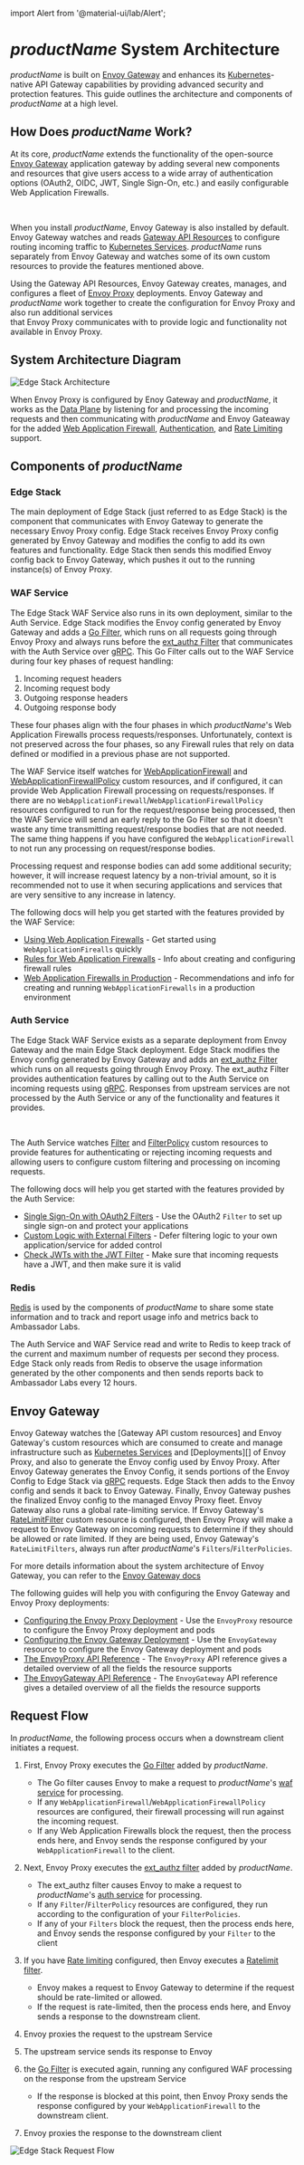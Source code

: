 import Alert from '@material-ui/lab/Alert';

# $productName$ System Architecture

$productName$ is built on [Envoy Gateway][] and enhances its [Kubernetes][]-native API Gateway capabilities
by providing advanced security and protection features. This guide outlines the architecture and components
of $productName$ at a high level.

## How Does $productName$ Work?

At its core, $productName$ extends the functionality of the open-source [Envoy Gateway][] application gateway by
adding several new components and resources that give users access to a wide array of authentication
options (OAuth2, OIDC, JWT, Single Sign-On, etc.) and easily configurable Web Application Firewalls.

<br/>

When you install $productName$, Envoy Gateway is also installed by default. Envoy Gateway watches
and reads [Gateway API Resources][] to configure routing incoming traffic to [Kubernetes Services][]. $productName$
runs separately from Envoy Gateway and watches some of its own custom resources to provide the features mentioned above.

Using the Gateway API Resources, Envoy Gateway creates, manages, and configures a fleet of [Envoy Proxy][] deployments.
Envoy Gateway and $productName$ work together to create the configuration for Envoy Proxy and also run additional services \
that Envoy Proxy communicates with to provide logic and functionality not available in Envoy Proxy.

## System Architecture Diagram

<div class="docs-diagram-wrapper">

![Edge Stack Architecture](/../../images/documentation/EdgeStack4Architecture.inline.svg)

</div>

When Envoy Proxy is configured by Enoy Gateway and $productName$, it works as the [Data Plane][] by
listening for and processing the incoming requests and then communicating with $productName$ and Envoy Gateaway for
the added [Web Application Firewall][], [Authentication][], and [Rate Limiting][] support.

## Components of $productName$

### Edge Stack

The main deployment of Edge Stack (just referred to as Edge Stack) is the component
that communicates with Envoy Gateway to generate the necessary Envoy Proxy config. Edge Stack receives Envoy Proxy config
generated by Envoy Gateway and modifies the config to add its own features and functionality. Edge Stack then
sends this modified Envoy config back to Envoy Gateway, which pushes it out to the running instance(s) of Envoy Proxy.

### WAF Service

The Edge Stack WAF Service also runs in its own deployment, similar to the Auth Service. Edge Stack modifies the Envoy config generated by
Envoy Gateway and adds a [Go Filter][], which runs on all requests going through Envoy Proxy and always runs before the [ext_authz Filter][]
that communicates with the Auth Service over [gRPC][]. This Go Filter calls out to the WAF Service during four key phases of request handling:

1. Incoming request headers
2. Incoming request body
3. Outgoing response headers
4. Outgoing response body

These four phases align with the four phases in which $productName$'s Web Application Firewalls process requests/responses. Unfortunately,
context is not preserved across the four phases, so any Firewall rules that rely on data defined or modified in a previous phase are not supported.

The WAF Service itself watches for [WebApplicationFirewall][] and [WebApplicationFirewallPolicy][] custom resources, and if configured, it can
provide Web Application Firewall processing on requests/responses. If there are no `WebApplicationFirewall`/`WebApplicationFirewallPolicy` resources
configured to run for the request/response being processed, then the WAF Service will send an early reply to the Go Filter so that it doesn't
waste any time transmitting request/response bodies that are not needed. The same thing happens if you have configured the `WebApplicationFirewall` to not run
any processing on request/response bodies.

Processing request and response bodies can add some additional security; however, it will increase request latency by a non-trivial amount, so it is recommended
not to use it when securing applications and services that are very sensitive to any increase in latency.

The following docs will help you get started with the features provided by the WAF Service:

- [Using Web Application Firewalls][] - Get started using `WebApplicationFirealls` quickly
- [Rules for Web Application Firewalls][] - Info about creating and configuring firewall rules
- [Web Application Firewalls in Production][] - Recommendations and info for creating and running `WebApplicationFirewalls` in a production environment

### Auth Service

The Edge Stack WAF Service exists as a separate deployment from Envoy Gateway and the main Edge Stack deployment.
Edge Stack modifies the Envoy config generated by Envoy Gateway and adds an [ext_authz Filter][] which runs on all requests going through
Envoy Proxy. The ext_authz Filter provides authentication features by calling out to the Auth Service on incoming requests using [gRPC][].
Responses from upstream services are not processed by the Auth Service or any of the functionality and features it provides.

<br/>

The Auth Service watches [Filter][] and [FilterPolicy][] custom resources to provide features for authenticating or rejecting incoming requests
and allowing users to configure custom filtering and processing on incoming requests.

The following docs will help you get started with the features provided by the Auth Service:

- [Single Sign-On with OAuth2 Filters][] - Use the OAuth2 `Filter` to set up single sign-on and protect your applications
- [Custom Logic with External Filters][] - Defer filtering logic to your own application/service for added control
- [Check JWTs with the JWT Filter][] - Make sure that incoming requests have a JWT, and then make sure it is valid

### Redis

[Redis][] is used by the components of $productName$ to share some state information and to track and report usage info and metrics back to Ambassador Labs.

The Auth Service and WAF Service read and write to Redis to keep track of the current and maximum number of requests per second they process. Edge Stack only reads
from Redis to observe the usage information generated by the other components and then sends reports back to Ambassador Labs every 12 hours.

## Envoy Gateway

Envoy Gateway watches the [Gateway API custom resources] and Envoy Gateway's custom resources which are consumed to create and manage infrastructure such as [Kubernetes Services][] and [Deployments][]
of Envoy Proxy, and also to generate the Envoy config used by Envoy Proxy. After Envoy Gateway generates the Envoy Config, it sends portions of the Envoy Config to Edge Stack via
[gRPC][] requests. Edge Stack then adds to the Envoy config and sends it back to Envoy Gateway. Finally, Envoy Gateway pushes the finalized Envoy config to the managed Envoy Proxy fleet.
Envoy Gateway also runs a global rate-limiting service. If Envoy Gateway's [RateLimitFilter][] custom resource is configured, then Envoy Proxy will make a request to Envoy Gateway on incoming requests
to determine if they should be allowed or rate limited. If they are being used, Envoy Gateway's `RateLimitFilters`, always run after $productName$'s `Filters`/`FilterPolicies`.

For more details information about the system architecture of Envoy Gateway, you can refer to the [Envoy Gateway docs][]

The following guides will help you with configuring the Envoy Gateway and Envoy Proxy deployments:

- [Configuring the Envoy Proxy Deployment][] - Use the `EnvoyProxy` resource to configure the Envoy Proxy deployment and pods
- [Configuring the Envoy Gateway Deployment][] - Use the `EnvoyGateway` resource to configure the Envoy Gateway deployment and pods
- [The EnvoyProxy API Reference][] - The `EnvoyProxy` API reference gives a detailed overview of all the fields the resource supports
- [The EnvoyGateway API Reference][] - The `EnvoyGateway` API reference gives a detailed overview of all the fields the resource supports

## Request Flow

In $productName$, the following process occurs when a downstream client initiates a request.

1. First, Envoy Proxy executes the [Go Filter][] added by $productName$.
   - The Go filter causes Envoy to make a request to $productName$'s [waf service][] for processing.
   - If any `WebApplicationFirewall`/`WebApplicationFirewallPolicy` resources are configured, their firewall processing will run against the
   incoming request.
   - If any Web Application Firewalls block the request, then the process ends here, and Envoy sends the response configured by your `WebApplicationFirewall` to the client.

2. Next, Envoy Proxy executes the [ext_authz filter][] added by $productName$.
   - The ext_authz filter causes Envoy to make a request to $productName$'s [auth service][] for processing.
   - If any `Filter`/`FilterPolicy` resources are configured, they run according to the configuration of your `FilterPolicies`.
   - If any of your `Filters` block the request, then the process ends here, and Envoy sends the response configured by your `Filter` to the client

3. If you have [Rate limiting][] configured, then Envoy executes a [Ratelimit filter][].
   - Envoy makes a request to Envoy Gateway to determine if the request should be rate-limited or allowed.
   - If the request is rate-limited,  then the process ends here, and Envoy sends a response to the downstream client.

4. Envoy proxies the request to the upstream Service

5. The upstream service sends its response to Envoy

6. the [Go Filter][] is executed again, running any configured WAF processing on the response from the upstream Service
   - If the response is blocked at this point, then Envoy Proxy sends the response configured by your `WebApplicationFirewall` to the downstream client.

7. Envoy proxies the response to the downstream client

<div class="docs-diagram-wrapper">

![Edge Stack Request Flow](/../../images/documentation/EdgeStack4RequestFlow.inline.svg)

</div>

[waf service]: #waf-service
[auth service]: #auth-service
[Web Application Firewall]: ../../guides/web-application-firewalls/setup
[Authentication]: ../../guides/sso/oauth2-sso
[Rate Limiting]: ../../guides/rate-limiting/setup
[Configuring the Envoy Proxy Deployment]: ../../guides/eg/envoy-config
[Configuring the Envoy Gateway Deployment]: ../../guides/eg/envoy-gateway-config
[Filter]: ../../custom-resources/filter
[FilterPolicy]: ../../custom-resources/filterpolicy
[WebApplicationFirewall]: ../../custom-resources/webapplicationfirewall
[WebApplicationFirewallPolicy]: ../../custom-resources/webapplicationfirewallpolicy
[RateLimitFilter]: ../../custom-resources/eg/ratelimitfilter
[The EnvoyProxy API Reference]: ../../custom-resources/eg/envoyproxy
[The EnvoyGateway API Reference]: ../../custom-resources/eg/envoygateway
[Single Sign-On with OAuth2 Filters]: ../../guides/sso/oauth2-sso
[Custom Logic with External Filters]: ../../guides/custom-filters/external
[Check JWTs with the JWT Filter]: ../../guides/auth/jwt
[Using Web Application Firewalls]: ../../guides/web-application-firewalls/setup
[Rules for Web Application Firewalls]: ../../guides/web-application-firewalls/rules
[Web Application Firewalls in Production]: ../../guides/web-application-firewalls/production
[ext_authz Filter]: https://www.envoyproxy.io/docs/envoy/latest/configuration/http/http_filters/ext_authz_filter
[Envoy Gateway]: https://github.com/envoyproxy/gateway
[Kubernetes]: https://kubernetes.io/
[Gateway API Resources]: https://gateway-api.sigs.k8s.io/
[Kubernetes Services]: https://kubernetes.io/docs/concepts/services-networking/service/
[Envoy Proxy]: https://www.envoyproxy.io/
[Data Plane]: https://www.snaplogic.com/blog/data-plane-vs-control-plane-whats-the-difference
[gRPC]: https://grpc.io/about/
[Go Filter]: https://www.envoyproxy.io/docs/envoy/latest/configuration/listeners/network_filters/golang_filter
[Envoy Gateway docs]: https://gateway.envoyproxy.io/v0.4.0/design/system-design.html
[Redis]: https://redis.io/
[Ratelimit filter]: https://www.envoyproxy.io/docs/envoy/latest/configuration/other_features/rate_limit
